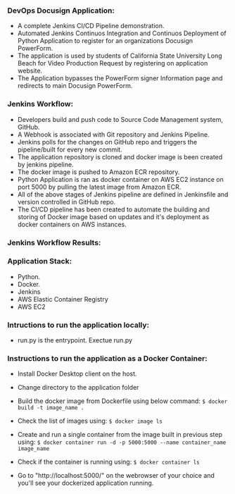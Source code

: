 ### DevOps Docusign Application:

- A complete Jenkins CI/CD Pipeline demonstration.
- Automated Jenkins Continuos Integration and Continuos Deployment of Python Application to register for an organizations Docusign PowerForm.
- The application is used by students of California State University Long Beach for Video Production Request by registering on application website.
- The Application bypasses the PowerForm signer Information page and redirects to main Docusign PowerForm.

### Jenkins Workflow:
- Developers build and push code to Source Code Management system, GitHub.
- A Webhook is associated with Git repository and Jenkins Pipeline.
- Jenkins polls for the changes on GitHub repo and triggers the pipeline/built for every new commit.
- The application repository is cloned and docker image is been created by jenkins pipeline.
- The docker image is pushed to Amazon ECR repository.
- Python Application is ran as docker container on AWS EC2 instance on port 5000 by pulling the latest image from Amazon ECR.
- All of the above stages of Jenkins pipeline are defined in Jenkinsfile and version controlled in GitHub repo.
- The CI/CD pipeline has been created to automate the building and storing of Docker image based on updates and it's deployment as docker containers on AWS instances.

### Jenkins Workflow Results:


### Application Stack:
- Python.
- Docker.
- Jenkins
- AWS Elastic Container Registry
- AWS EC2

### Intructions to run the application locally:
- run.py is the entrypoint. Exectue run.py

### Instructions to run the application as a Docker Container:
- Install Docker Desktop client on the host.
- Change directory to the application folder
- Build the docker image from Dockerfile using below command:
`$ docker build -t image_name .`

- Check the list of images using:
`$ docker image ls`

- Create and run a single container from the image built in previous step using:
`$ docker container run -d -p 5000:5000 --name container_name image_name`

- Check if the container is running using:
`$ docker container ls`

- Go to "http://localhost:5000/" on the webrowser of your choice and you'll see your dockerized application running.